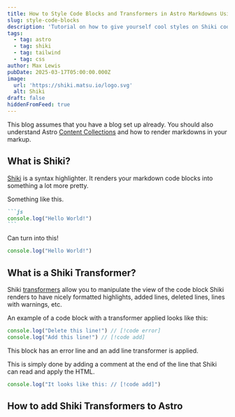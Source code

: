 ```yaml
---
title: How to Style Code Blocks and Transformers in Astro Markdowns Using Shiki
slug: style-code-blocks
description: 'Tutorial on how to give yourself cool styles on Shiki codeblocks. '
tags:
  - tag: astro
  - tag: shiki
  - tag: tailwind
  - tag: css
author: Max Lewis
pubDate: 2025-03-17T05:00:00.000Z
image:
  url: 'https://shiki.matsu.io/logo.svg'
  alt: Shiki
draft: false
hiddenFromFeed: true
---
```


This blog assumes that you have a blog set up already. You should also understand Astro [Content Collections](https://docs.astro.build/en/guides/content-collections/) and how to render markdowns in your markup. 

## What is Shiki?

[Shiki](https://shiki.matsu.io) is a syntax highlighter. It renders your markdown code blocks into something a lot more pretty. 

Something like this.

````markdown
```js
console.log("Hello World!")
```
````

Can turn into this!

```javascript
console.log("Hello World!")
```

## What is a Shiki Transformer?

Shiki [transformers](https://shiki.matsu.io/guide/transformers#transformer-hooks) allow you to manipulate the view of the code block Shiki renders to have nicely formatted highlights, added lines, deleted lines, lines with warnings, etc. 

An example of a code block with a transformer applied looks like this: 

```javascript
console.log("Delete this line!") // [!code error]
console.log("Add this line!") // [!code add]
```

This block has an error line and an add line transformer is applied. 

This is simply done by adding a comment at the end of the line that Shiki can read and apply the HTML. 

```javascript
console.log("It looks like this: // [!code add]")
```

## How to add Shiki Transformers to Astro
